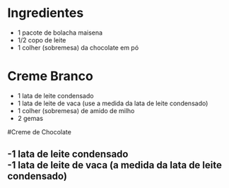 # Ingredientes 

- 1 pacote de bolacha maisena
- 1/2 copo de leite
- 1 colher (sobremesa) da chocolate em pó

# Creme Branco

- 1 lata de leite condensado
- 1 lata de leite de vaca (use a medida da lata de leite condensado)
- 1 colher (sobremesa) de amido de milho
- 2 gemas
 
 #Creme de Chocolate 
 
 -1 lata de leite condensado  
 -1 lata de leite de vaca (a medida da lata de leite condensado) 
 -
 
